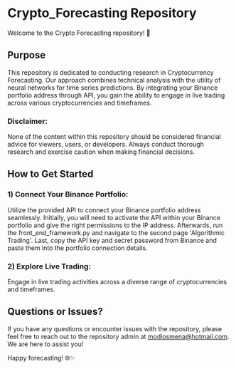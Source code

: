 # Crypto_Forecasting Repository

Welcome to the Crypto Forecasting repository! 🚀

## Purpose
This repository is dedicated to conducting research in Cryptocurrency Forecasting. Our approach combines technical analysis with the utility of neural networks for time series predictions. By integrating your Binance portfolio address through API, you gain the ability to engage in live trading across various cryptocurrencies and timeframes.

### Disclaimer: 
None of the content within this repository should be considered financial advice for viewers, users, or developers. Always conduct thorough research and exercise caution when making financial decisions.

## How to Get Started
### 1) Connect Your Binance Portfolio:
Utilize the provided API to connect your Binance portfolio address seamlessly. Initially, you will need to activate the API within your Binance portfolio and give the right permissions to the IP address. Afterwards, run the front_end_framework.py and navigate to the second page 'Algorithmic Trading'. Last, copy the API key and secret password from Binance and paste them into the portfolio connection details.

### 2) Explore Live Trading:
Engage in live trading activities across a diverse range of cryptocurrencies and timeframes.

## Questions or Issues?
If you have any questions or encounter issues with the repository, please feel free to reach out to the repository admin at modiosmena@hotmail.com. We are here to assist you!

Happy forecasting! 🌐✨
 